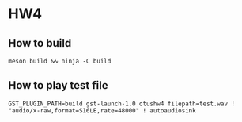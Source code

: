 # HW4

## How to build

```
meson build && ninja -C build
```
## How to play test file
```
GST_PLUGIN_PATH=build gst-launch-1.0 otushw4 filepath=test.wav ! "audio/x-raw,format=S16LE,rate=48000" ! autoaudiosink
```

